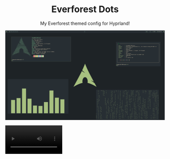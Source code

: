 <h1 align="center">Everforest Dots</h1>

<p align="center">My Everforest themed config for Hyprland!</p>

![Screenshot](/assets/Screenshot.png)

<video src='/assets/Video.mp4' width=180/>

> [!NOTE]
> This repo contains my personal configuration and it will not work well on all hardware.

## Credits

- Cursors come from [Everforest Cursors](https://github.com/talwat/everforest-cursors) with an included hyprcursor port.
- My Kvantum theme is based on [Catppuccin Kvantum](https://github.com/catppuccin/Kvantum).
- My theme for Swaync is based on [Catppuccin swaync](https://github.com/catppuccin/swaync).
- My Rofi theme is from [this collection of Rofi themes](https://github.com/adi1090x/rofi).
- The zsh theme is tweaked [fox](https://github.com/trusktr/oh-my-zsh/blob/master/themes/fox.zsh-theme) with elements from [bira](https://github.com/ohmyzsh/ohmyzsh/blob/master/themes/bira.zsh-theme).

## Use with

- [My Arch Wallpaper](https://www.deviantart.com/deviantarchuser/art/Everforest-Wallpapers-for-Arch-Linux-1063548581)
- [Everforest GTK Theme + Icons](https://github.com/Fausto-Korpsvart/Everforest-GTK-Theme)
- [Ocean Sound Theme](https://invent.kde.org/plasma/ocean-sound-theme)

## To do

- [ ] New shell prompt

